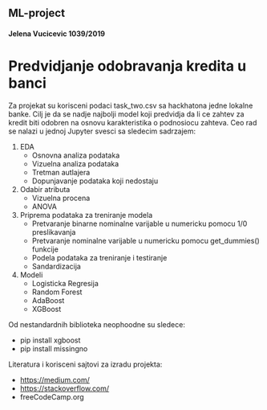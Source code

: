 ## ML-project
#### Jelena Vucicevic 1039/2019
# Predvidjanje odobravanja kredita u banci
Za projekat su korisceni podaci task_two.csv sa hackhatona jedne lokalne banke. Cilj je da se nadje najbolji model koji predvidja da li ce zahtev
za kredit biti odobren na osnovu karakteristika o podnosiocu zahteva. Ceo rad se nalazi u jednoj Jupyter svesci sa sledecim sadrzajem:

1.  EDA
    - Osnovna analiza podataka
    - Vizuelna analiza podataka
    - Tretman autlajera
    - Dopunjavanje podataka koji nedostaju
2. Odabir atributa
   - Vizuelna procena
   - ANOVA
3. Priprema podataka za treniranje modela
   - Pretvaranje binarne nominalne varijable u numericku pomocu 1/0 preslikavanja
   - Pretvaranje nominalne varijable u numericku pomocu get_dummies() funkcije
   - Podela podataka za treniranje i testiranje
   - Sandardizacija
4. Modeli
   - Logisticka Regresija
   - Random Forest
   - AdaBoost
   - XGBoost
   

Od nestandardnih biblioteka neophoodne su sledece:
- pip install xgboost
- pip install missingno

Literatura i korisceni sajtovi za izradu projekta:
- https://medium.com/
- https://stackoverflow.com/
- freeCodeCamp.org

          
     
     
     
